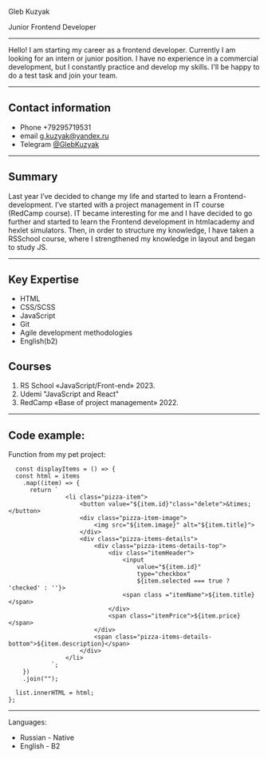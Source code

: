 Gleb Kuzyak

Junior Frontend Developer

***

Hello!
I am starting my career as a frontend developer. Currently I am looking for an intern or junior position. I have no experience in a commercial development, but I constantly practice and develop my skills. I'll be happy to do a test task and join your team.

***
## Contact information
* Phone
+79295719531
* email
g.kuzyak@yandex.ru 
* Telegram
[@GlebKuzyak](адрес "https://t.me/GlebKuzyak")

***

## Summary

Last year I’ve decided to change my life and started to learn a Frontend-development. I’ve started with a project management in IT course (RedCamp course).
IT became interesting for me and I have decided to go further and started to learn the Frontend development in htmlacademy and hexlet simulators.
Then, in order to structure my knowledge, I have taken a RSSchool course, where I strengthened my knowledge in layout and began to study JS.

***

## Key Expertise

* HTML
* CSS/SCSS
* JavaScript
* Git
* Agile development methodologies
* English(b2)

## Courses
1. RS School «JavaScript/Front-end» 2023.
2. Udemi "JavaScript and React"
3. RedCamp «Base of project management» 2022.


***

## Code example:

Function from my pet project:

```
  const displayItems = () => {
  const html = items
    .map((item) => {
      return `
                <li class="pizza-item">
                    <button value="${item.id}"class="delete">&times;</button>
                    <div class="pizza-item-image">
                        <img src="${item.image}" alt="${item.title}">
                    </div>
                    <div class="pizza-items-details">
                        <div class="pizza-items-details-top">
                            <div class="itemHeader">
                                <input 
                                    value="${item.id}" 
                                    type="checkbox"
                                    ${item.selected === true ? 'checked' : ''}>
                                <span class ="itemName">${item.title}</span>
                            </div>
                            <span class="itemPrice">${item.price}</span>
                        </div>
                        <span class="pizza-items-details-bottom">${item.description}</span>
                    </div>
                </li>
            `;
    })
    .join("");

  list.innerHTML = html;
};

```

***

Languages:
* Russian - Native
* English - B2
